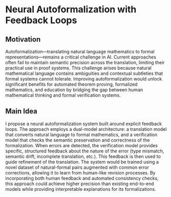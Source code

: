 # Neural Autoformalization with Feedback Loops

## Motivation
Autoformalization—translating natural language mathematics to formal representations—remains a critical challenge in AI. Current approaches often fail to maintain semantic precision across the translation, limiting their practical use in proof systems. This challenge arises because natural mathematical language contains ambiguities and contextual subtleties that formal systems cannot tolerate. Improving autoformalization would unlock significant benefits for automated theorem proving, formalized mathematics, and education by bridging the gap between human mathematical thinking and formal verification systems.

## Main Idea
I propose a neural autoformalization system built around explicit feedback loops. The approach employs a dual-model architecture: a translation model that converts natural language to formal mathematics, and a verification model that checks the semantic preservation and correctness of the formalization. When errors are detected, the verification model provides specific, structured feedback about the nature of the error (type mismatch, semantic drift, incomplete translation, etc.). This feedback is then used to guide refinement of the translation. The system would be trained using a novel dataset of natural-formal pairs augmented with common error corrections, allowing it to learn from human-like revision processes. By incorporating both human feedback and automated consistency checks, this approach could achieve higher precision than existing end-to-end models while providing interpretable explanations for its formalizations.